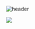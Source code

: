 ![header](https://capsule-render.vercel.app/api?type=Waving&height=270&section=header&text=Welcome&fontSize=90&fontAlignY=37&fontColor=ffffff&desc=C.S.Y's%20Github%20Profile&descAlign=62&descAlignY=56)

<a href="버튼을 눌렀을 때 이동할 링크" target="_blank"><img src="https://img.shields.io/badge/뱃지레이블-배경색?style=뱃지모양&logo=로고&logoColor=로고색상"/></a>
